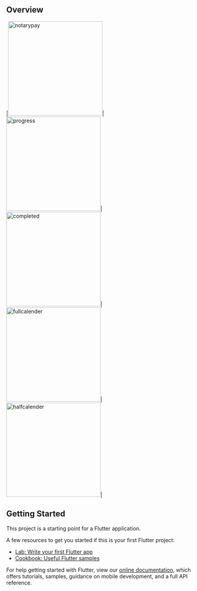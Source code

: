 ## Overview
|<img src="https://user-images.githubusercontent.com/60619133/110767787-a0c8c580-827c-11eb-89df-00f6bb20061d.png" alt="notarypay" width = "250">|<img src="https://user-images.githubusercontent.com/60619133/110767797-a2928900-827c-11eb-96f0-dc7765a2a37f.png" alt="progress" width = "250">|<img src="https://user-images.githubusercontent.com/60619133/110767803-a45c4c80-827c-11eb-974b-120db0ab48fa.png" alt="completed" width = "250">|<img src="https://user-images.githubusercontent.com/60619133/110767765-9c9ca800-827c-11eb-8aec-4e29a0f5f52b.png" alt="fullcalender" width = "250">|<img src="https://user-images.githubusercontent.com/60619133/110767778-9f979880-827c-11eb-9412-de03389296ef.png" alt="halfcalender" width = "250">|



## Getting Started

This project is a starting point for a Flutter application.

A few resources to get you started if this is your first Flutter project:

- [Lab: Write your first Flutter app](https://flutter.dev/docs/get-started/codelab)
- [Cookbook: Useful Flutter samples](https://flutter.dev/docs/cookbook)

For help getting started with Flutter, view our
[online documentation](https://flutter.dev/docs), which offers tutorials,
samples, guidance on mobile development, and a full API reference.
